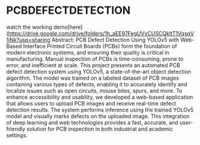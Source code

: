 # PCBDEFECTDETECTION
  watch the working demo[here](https://drive.google.com/drive/folders/1h_aEE97FegUVvCUSCQkltT1VqsqV1iNk?usp=sharing
Abstract: PCB Defect Detection Using YOLOv5 with Web-Based Interface
Printed Circuit Boards (PCBs) form the foundation of modern electronic systems, and ensuring their quality is critical in manufacturing. Manual inspection of PCBs is time-consuming, prone to error, and inefficient at scale. This project presents an automated PCB defect detection system using YOLOv5, a state-of-the-art object detection algorithm. The model was trained on a labeled dataset of PCB images containing various types of defects, enabling it to accurately identify and localize issues such as open circuits, mouse bites, spurs, and more. To enhance accessibility and usability, we developed a web-based application that allows users to upload PCB images and receive real-time defect detection results. The system performs inference using the trained YOLOv5 model and visually marks defects on the uploaded image. This integration of deep learning and web technologies provides a fast, accurate, and user-friendly solution for PCB inspection in both industrial and academic settings.
